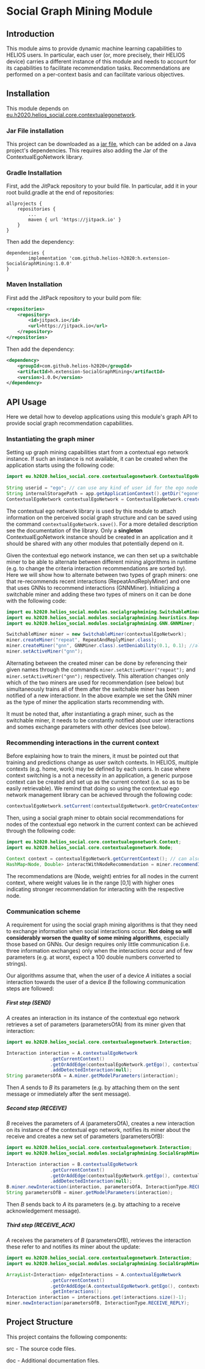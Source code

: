 # Social Graph Mining Module

## Introduction
This module aims to provide dynamic machine learning capabilities to HELIOS users.
In particular, each user (or, more precisely, their HELIOS device) carries a different instance of this module 
and needs to account for its capabilities to facilitate recommendation tasks. Recommendations are performed on a per-context
basis and can facilitate various objectives.

## Installation
This module depends on [eu.h2020.helios_social.core.contextualegonetwork](https://github.com/helios-h2020/h.core-SocialEgoNetwork).

### Jar File installation
This project can be downloaded as a [jar file](https://github.com/helios-h2020/h.extension-SocialGraphMining/blob/master/jar/h.extension-SocialGraphMining%201.0.0.jar), which can be added on a
Java project's dependencies. This requires also adding the Jar of the ContextualEgoNetwork library.

### Gradle Installation
First, add the JitPack repository to your build file. In particular, add it in your root build.gradle at the end of repositories:

```
allprojects {
	repositories {
		...
		maven { url 'https://jitpack.io' }
	}
}
```

Then add the dependency:

```
dependencies {
        implementation 'com.github.helios-h2020:h.extension-SocialGraphMining:1.0.0'
}
```

### Maven Installation
First add the JitPack repository to your build pom file:

```xml
<repositories>
	<repository>
	    <id>jitpack.io</id>
	    <url>https://jitpack.io</url>
	</repository>
</repositories>
```

Then add the dependency:

```xml
<dependency>
    <groupId>com.github.helios-h2020</groupId>
    <artifactId>h.extension-SocialGraphMining</artifactId>
    <version>1.0.0</version>
</dependency>
```

## API Usage
Here we detail how to develop applications using this module's graph API to provide social graph recommendation capabilities.

### Instantiating the graph miner
Setting up graph mining capabilities start from a contextual ego network instance. If such an instance is not available,
it can be created when the application starts using the following code:
```java
import eu.h2020.helios_social.core.contextualegonetwork.ContextualEgoNetwork;
    
String userid = "ego"; // can use any kind of user id for the ego node
String internalStoragePath = app.getApplicationContext().getDir("egonetwork", MODE_PRIVATE); // an internal storage path in Android devices
ContextualEgoNetwork contextualEgoNetwork = ContextualEgoNetwork.createOrLoad(internalStoragePath, userid, null);
```
The contextual ego network library is used by this module to attach information on the perceived
social graph structure and can be saved using the command `contextualEgoNetwork.save()`. For a more
detailed description see the documentation of the library. Only a **singleton** ContextualEgoNetwork instance should be created 
in an application and it should be shared with any other modules that potentially depend on it.

Given the contextual ego network instance, we can then set up a switchable miner to be able to alternate between different mining algorithms in runtime (e.g. to change the criteria interaction recommendations are sorted by). Here we will show how to alternate between two types of graph miners: one that re-recommends recent interactions (RepeatAndReplyMiner) and one that uses GNNs to
recommend interactions (GNNMiner). Initializing a switchable miner and adding these two types of miners on it can be done with
the following code:

```java
import eu.h2020.helios_social.modules.socialgraphmining.SwitchableMiner;
import eu.h2020.helios_social.modules.socialgraphmining.heuristics.RepeatAndReplyMiner;
import eu.h2020.helios_social.modules.socialgraphmining.GNN.GNNMiner;

SwitchableMiner miner = new SwitchableMiner(contextualEgoNetwork);
miner.createMiner("repeat", RepeatAndReplyMiner.class);
miner.createMiner("gnn", GNNMiner.class).setDeniability(0.1, 0.1); //also apply 10% differential privacy and plausible deniability
miner.setActiveMiner("gnn");
```
Alternating between the created miner can be done by referencing their given names through the commands
`miner.setActiveMiner("repeat");` and `miner.setActiveMiner("gnn");` respectively. This alteration changes only which of the
two miners are used for recommendation (see below) but simultaneously trains all of them after the switchable miner has been
notified of a new interactionr. In the above example we set the GNN miner as the type of miner the application starts recommending
with.

It must be noted that, after instantiating a graph miner, such as the switchable miner, it needs to be constantly notified about
user interactions and somes exchange parameters with other devices (see below).

### Recommending interactions in the current context
Before explaining how to train the miners, it must be pointed out that training and predictions change as user switch contexts.
In HELIOS, multiple contexts (e.g. home, work) may be defined by each users. In case where context switching is a not a
necessity in an application, a generic purpose context can be created and set up as the current context (i.e. so as to be easily
retrievable). We remind that doing so using the contextual ego network management library can be achieved through the following code:

```java
contextualEgoNetwork.setCurrent(contextualEgoNetwork.getOrCreateContext("default"));
```

Then, using a social graph miner to obtain social recommendations for nodes of the contextual ego network in the current context can be achieved through the following code:
```java
import eu.h2020.helios_social.core.contextualegonetwork.Context;
import eu.h2020.helios_social.core.contextualegonetwork.Node;

Context context = contextualEgoNetwork.getCurrentContext(); // can also obtain other contexts to recommend for
HashMap<Node, Double> interactWithNodeRecommendation = miner.recommendInteractions(context);
```
The recommendations are (Node, weight) entries for all nodes in the current context, where weight values lie in the range [0,1]
with higher ones indicating stronger recommendation for interacting with the respective node. 

### Communication scheme
A requirement for using the social graph mining algorithms is that they need to exchange information when social interactions occur. **Not doing so will considerably worsen the quality of some mining algorithms**, especially those based on GNNs. Our design requires
only little communication (i.e. three information exchanges) only when the interactions occur and of few parameters (e.g. at worst, expect a 100 double numbers converted to strings).

Our algorithms assume that, when the user of a device *A* initiates a social interaction towards the user of a device *B* the following communication steps are followed:

##### First step (SEND)
*A* creates an interaction in its instance of the contextual ego network retrieves a set of parameters (parametersOfA) from its miner given that interaction:
```java
import eu.h2020.helios_social.core.contextualegonetwork.Interaction;

Interaction interaction = A.contextualEgoNetwork
				.getCurrentContext()
				.getOrAddEdge(contextualEgoNetwork.getEgo(), contextualEgoNetwork.getOrCreateNode(nameOfB, null))
				.addDetectedInteraction(null);
String parametersOfA = A.miner.getModelParameters(interaction);
```
Then *A* sends to *B* its parameters (e.g. by attaching them on the sent message or immediately after the sent message).

##### Second step (RECEIVE)
*B* receives the parameters of *A* (parametersOfA), creates a new interaction on its instance of the contextual ego network, notifies its miner about the receive and creates a new set of parameters (parametersOfB):
```java
import eu.h2020.helios_social.core.contextualegonetwork.Interaction;
import eu.h2020.helios_social.modules.socialgraphmining.SocialGraphMiner.InteractionType;

Interaction interaction = B.contextualEgoNetwork
				.getCurrentContext()
				.getOrAddEdge(contextualEgoNetwork.getEgo(), contextualEgoNetwork.getOrCreateNode(nameOfA, null))
				.addDetectedInteraction(null);
B.miner.newInteraction(interaction, parametersOfA, InteractionType.RECEIVE);
String parametersOfB = miner.getModelParameters(interaction);
```
Then *B* sends back to *A* its parameters (e.g. by attaching to a receive acknowledgement message).

##### Third step (RECEIVE_ACK)
*A* receives the parameters of *B* (parametersOfB), retrieves the interaction these refer to and notifies its miner about the update:

```java
import eu.h2020.helios_social.core.contextualegonetwork.Interaction;
import eu.h2020.helios_social.modules.socialgraphmining.SocialGraphMiner.InteractionType;

ArrayList<Interaction> edgeInteractions = A.contextualEgoNetwork
				.getCurrentContext()
				.getOrAddEdge(A.contextualEgoNetwork.getEgo(), contextualEgoNetwork.getOrCreateNode(nameOfB, null))
				.getInteractions();
Interaction interaction = interactions.get(interactions.size()-1);
miner.newInteraction(parametersOfB, InteractionType.RECEIVE_REPLY);
```

## Project Structure
This project contains the following components:

src - The source code files.

doc - Additional documentation files.